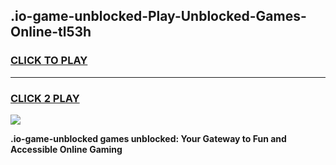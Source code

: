 
## .io-game-unblocked-Play-Unblocked-Games-Online-tl53h
<h3>
<a href="https://premium76.site?title=.io-game-unblocked&ref=25A">CLICK TO PLAY</a></h3>
<hr>

<h3>
<a href="https://premium76.site?title=.io-game-unblocked&ref=25A">CLICK 2 PLAY</a>
  
</h3>

<a href="https://premium76.site?title=.io-game-unblocked&ref=25A"><img src="https://clearcache.store/games.png"></a>


**.io-game-unblocked games unblocked: Your Gateway to Fun and Accessible Online Gaming**
